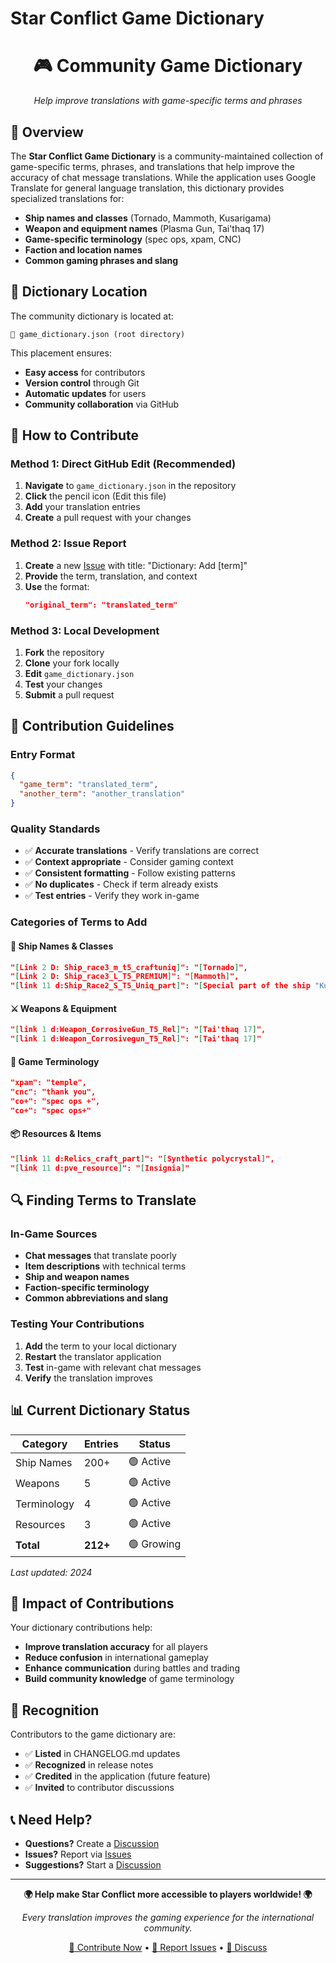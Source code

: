# Star Conflict Game Dictionary

<div align="center">
  <h1>🎮 Community Game Dictionary</h1>
  <p><em>Help improve translations with game-specific terms and phrases</em></p>
</div>

## 📖 Overview

The **Star Conflict Game Dictionary** is a community-maintained collection of game-specific terms, phrases, and translations that help improve the accuracy of chat message translations. While the application uses Google Translate for general language translation, this dictionary provides specialized translations for:

- **Ship names and classes** (Tornado, Mammoth, Kusarigama)
- **Weapon and equipment names** (Plasma Gun, Tai'thaq 17)
- **Game-specific terminology** (spec ops, xpam, CNC)
- **Faction and location names**
- **Common gaming phrases and slang**

## 📁 Dictionary Location

The community dictionary is located at:
```
📂 game_dictionary.json (root directory)
```

This placement ensures:
- **Easy access** for contributors
- **Version control** through Git
- **Automatic updates** for users
- **Community collaboration** via GitHub

## 🤝 How to Contribute

### Method 1: Direct GitHub Edit (Recommended)

1. **Navigate** to `game_dictionary.json` in the repository
2. **Click** the pencil icon (Edit this file)
3. **Add** your translation entries
4. **Create** a pull request with your changes

### Method 2: Issue Report

1. **Create** a new [Issue](../../issues/new) with title: "Dictionary: Add [term]"
2. **Provide** the term, translation, and context
3. **Use** the format:
   ```json
   "original_term": "translated_term"
   ```

### Method 3: Local Development

1. **Fork** the repository
2. **Clone** your fork locally
3. **Edit** `game_dictionary.json`
4. **Test** your changes
5. **Submit** a pull request

## 📝 Contribution Guidelines

### Entry Format
```json
{
  "game_term": "translated_term",
  "another_term": "another_translation"
}
```

### Quality Standards
- ✅ **Accurate translations** - Verify translations are correct
- ✅ **Context appropriate** - Consider gaming context
- ✅ **Consistent formatting** - Follow existing patterns
- ✅ **No duplicates** - Check if term already exists
- ✅ **Test entries** - Verify they work in-game

### Categories of Terms to Add

#### 🚀 Ship Names & Classes
```json
"[Link 2 D: Ship_race3_m_t5_craftuniq]": "[Tornado]",
"[Link 2 D: Ship_race3_L_T5_PREMIUM]": "[Mammoth]",
"[link 11 d:Ship_Race2_S_T5_Uniq_part]": "[Special part of the ship "Kusarigama"]"
```

#### ⚔️ Weapons & Equipment
```json
"[link 1 d:Weapon_CorrosiveGun_T5_Rel]": "[Tai'thaq 17]",
"[link 1 d:Weapon_Corrosivegun_T5_Rel]": "[Tai'thaq 17]"
```

#### 🎯 Game Terminology
```json
"xpam": "temple",
"cnc": "thank you",
"co+": "spec ops +",
"со+": "spec ops+"
```

#### 📦 Resources & Items
```json
"[link 11 d:Relics_craft_part]": "[Synthetic polycrystal]",
"[link 11 d:pve_resource]": "[Insignia]"
```

## 🔍 Finding Terms to Translate

### In-Game Sources
- **Chat messages** that translate poorly
- **Item descriptions** with technical terms
- **Ship and weapon names**
- **Faction-specific terminology**
- **Common abbreviations and slang**

### Testing Your Contributions
1. **Add** the term to your local dictionary
2. **Restart** the translator application
3. **Test** in-game with relevant chat messages
4. **Verify** the translation improves

## 📊 Current Dictionary Status

| Category | Entries | Status |
|----------|---------|--------|
| Ship Names | 200+ | 🟢 Active |
| Weapons | 5 | 🟢 Active |
| Terminology | 4 | 🟢 Active |
| Resources | 3 | 🟢 Active |
| **Total** | **212+** | 🟢 Growing |

*Last updated: 2024*

## 🎯 Impact of Contributions

Your dictionary contributions help:
- **Improve translation accuracy** for all players
- **Reduce confusion** in international gameplay
- **Enhance communication** during battles and trading
- **Build community knowledge** of game terminology

## 🙏 Recognition

Contributors to the game dictionary are:
- ✅ **Listed** in CHANGELOG.md updates
- ✅ **Recognized** in release notes
- ✅ **Credited** in the application (future feature)
- ✅ **Invited** to contributor discussions

## 📞 Need Help?

- **Questions?** Create a [Discussion](../../discussions)
- **Issues?** Report via [Issues](../../issues)
- **Suggestions?** Start a [Discussion](../../discussions)

---

<div align="center">

**🌍 Help make Star Conflict more accessible to players worldwide! 🌍**

*Every translation improves the gaming experience for the international community.*

[📝 Contribute Now](../../edit/main/game_dictionary.json) • [🐛 Report Issues](../../issues) • [💬 Discuss](../../discussions)

</div>
